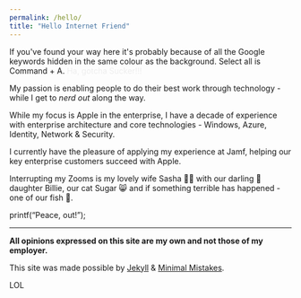 ```yaml
---
permalink: /hello/
title: "Hello Internet Friend"
---
```

<style>
.sucker {color:#EEE; font: bold;}
.sucker::selection {color:#EEE; background: red; font: bold;}
</style>
If you've found your way here it's probably because of all the Google keywords hidden in the same colour as the background. Select all is Command + A. <span class="sucker">Ha, gotcha Sucker!!!</span>


My passion is enabling people to do their best work through technology - while I get to *nerd out* along the way.

While my focus is Apple in the enterprise, I have a decade of experience with enterprise architecture and core technologies - Windows, Azure, Identity, Network & Security.

I currently have the pleasure of applying my experience at Jamf, helping our key enterprise customers succeed with Apple.

Interrupting my Zooms is my lovely wife Sasha 👰‍♀️ with our darling 👼 daughter Billie, our cat Sugar 😸 and if something terrible has happened - one of our fish 🐠.

printf(“Peace, out!”);

***

**All opinions expressed on this site are my own and not those of my employer.**

This site was made possible by <a href="https://jekyllrb.com" rel="nofollow">Jekyll</a> &amp; <a href="https://mademistakes.com/work/minimal-mistakes-jekyll-theme/" rel="nofollow">Minimal Mistakes</a>.

LOL